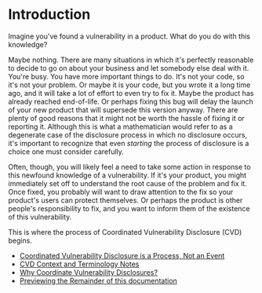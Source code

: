 # Introduction 

Imagine you've found a vulnerability in a product. What do you do with
this knowledge?

Maybe nothing. There are many situations in which it's perfectly
reasonable to decide to go on about your business and let somebody else
deal with it. You're busy. You have more important things to do. It's
not your code, so it's not your problem. Or maybe it is your code, but
you wrote it a long time ago, and it will take a lot of effort to even
try to fix it. Maybe the product has already reached end-of-life. Or
perhaps fixing this bug will delay the launch of your new product that
will supersede this version anyway. There are plenty of good reasons
that it might not be worth the hassle of fixing it or reporting it.
Although this is what a mathematician would refer to as a degenerate
case of the disclosure process in which no disclosure occurs, it's
important to recognize that even _starting_ the process of disclosure is a
choice one must consider carefully.

Often, though, you will likely feel a need to take some action in
response to this newfound knowledge of a vulnerability. If it's your
product, you might immediately set off to understand the root cause of
the problem and fix it. Once fixed, you probably will want to draw
attention to the fix so your product's users can protect themselves. Or
perhaps the product is other people's responsibility to fix, and you
want to inform them of the existence of this vulnerability.

This is where the process of Coordinated Vulnerability Disclosure (CVD)
begins.

<div class="grid cards" markdown>

-   [Coordinated Vulnerability Disclosure is a Process, Not an Event](cvd_is_a_process)
-   [CVD Context and Terminology Notes](terminology)
-   [Why Coordinate Vulnerability Disclosures?](why_coordinate)
-   [Previewing the Remainder of this documentation](preview)

</div>

